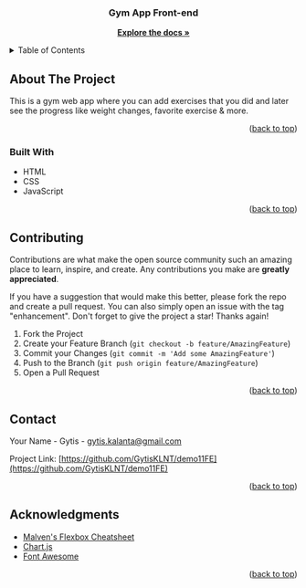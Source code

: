   <h3 align="center">Gym App Front-end</h3>

  <p align="center">
    <a href="https://github.com/GytisKLNT/demo11FE"><strong>Explore the docs »</strong></a>
    
<!-- TABLE OF CONTENTS -->
<details>
  <summary>Table of Contents</summary>
  <ol>
    <li>
      <a href="#about-the-project">About The Project</a>
      <ul>
        <li><a href="#built-with">Built With</a></li>
      </ul>
    </li>
    <li><a href="#contributing">Contributing</a></li>
    <li><a href="#contact">Contact</a></li>
    <li><a href="#acknowledgments">Acknowledgments</a></li>
  </ol>
</details>

<!-- ABOUT THE PROJECT -->

## About The Project

This is a gym web app where you can add exercises that you did and later see the progress like weight changes, favorite exercise & more.

<p align="right">(<a href="#top">back to top</a>)</p>

### Built With

- HTML
- CSS
- JavaScript

<p align="right">(<a href="#top">back to top</a>)</p>

<!-- CONTRIBUTING -->

## Contributing

Contributions are what make the open source community such an amazing place to learn, inspire, and create. Any contributions you make are **greatly appreciated**.

If you have a suggestion that would make this better, please fork the repo and create a pull request. You can also simply open an issue with the tag "enhancement".
Don't forget to give the project a star! Thanks again!

1. Fork the Project
2. Create your Feature Branch (`git checkout -b feature/AmazingFeature`)
3. Commit your Changes (`git commit -m 'Add some AmazingFeature'`)
4. Push to the Branch (`git push origin feature/AmazingFeature`)
5. Open a Pull Request

<p align="right">(<a href="#top">back to top</a>)</p>

<!-- LICENSE -->

<!-- CONTACT -->

## Contact

Your Name - Gytis - gytis.kalanta@gmail.com

Project Link: [https://github.com/GytisKLNT/demo11FE](https://github.com/GytisKLNT/demo11FE)

<p align="right">(<a href="#top">back to top</a>)</p>

<!-- ACKNOWLEDGMENTS -->

## Acknowledgments

- [Malven's Flexbox Cheatsheet](https://flexbox.malven.co/)
- [Chart.js](https://www.chartjs.org/)
- [Font Awesome](https://fontawesome.com)

<p align="right">(<a href="#top">back to top</a>)</p>
